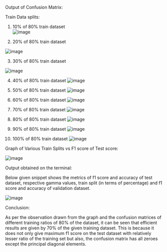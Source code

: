 Output of Confusion Matrix:

Train Data splits:

1.	10% of 80% train dataset			
      ![image](https://user-images.githubusercontent.com/89181401/143923455-9c5a8760-a2aa-414d-9dc5-16e95bb464b5.png) 

2. 20% of 80% train dataset

![image](https://user-images.githubusercontent.com/89181401/143923517-cf008421-900b-4d63-bb97-37bdca11b44a.png)

3.	30% of 80% train dataset

![image](https://user-images.githubusercontent.com/89181401/143923728-eabeb6ec-8f8a-45df-bfdc-dea654f1d104.png)

4.	40% of 80% train dataset
![image](https://user-images.githubusercontent.com/89181401/143923757-c77ff914-adf9-4ad6-bfeb-4ef02c7e56f1.png)

5.	50% of 80% train dataset
![image](https://user-images.githubusercontent.com/89181401/143923807-541a8da5-8937-45ae-a7c2-6fb79eb5b87a.png)

6.	60% of 80% train dataset
![image](https://user-images.githubusercontent.com/89181401/143923832-f08141ac-420b-41d7-8c6d-cb490ef2ae1a.png)

7.	70% of 80% train dataset
![image](https://user-images.githubusercontent.com/89181401/143923891-7cc520f3-968e-4ec4-8b31-f97ceb4694cb.png)

8.	80% of 80% train dataset
![image](https://user-images.githubusercontent.com/89181401/143923923-8264a505-01d6-4d0c-988e-3dbcab6baa16.png)

9.	90% of 80% train dataset
![image](https://user-images.githubusercontent.com/89181401/143923950-4a3a0070-7655-4e94-b63f-fd1dfae6371f.png)

10.	100% of 80% train dataset
![image](https://user-images.githubusercontent.com/89181401/143923975-0445040d-e971-4553-b7e8-5b3f787d3ca8.png)
                    


Graph of Various Train Splits vs F1 score of Test score:

 ![image](https://user-images.githubusercontent.com/89181401/143923989-f2f7189d-72d2-4f9d-8de1-60c4cd006dfa.png)



Output obtained on the terminal:

Below given snippet shows the metrics of f1 score and accuracy of test dataset, respective gamma values, train split (in terms of percentage) and f1 score and accuracy of validation dataset.

![image](https://user-images.githubusercontent.com/89181401/144608853-d7253dc1-090c-46df-ba09-40d505c35149.png)


Conclusion:

As per the observation drawn from the graph and the confusion matrices of different training ratios of 80% of the dataset, it can be seen that efficient results are given by 70% of the given training dataset.
This is because it does not only give maximum f1 score on the test dataset with relatively lesser ratio of the training set but also, the confusion matrix has all zeroes except the principal diagonal elements.
